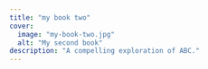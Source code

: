 ```yaml
---
title: "my book two"
cover:
  image: "my-book-two.jpg"
  alt: "My second book"
description: "A compelling exploration of ABC."
---
```


